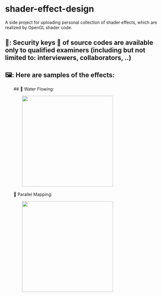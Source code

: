 # shader-effect-design
A side project for uploading personal collection of shader effects, which are realized by OpenGL shader code.

## 🔐: Security keys 🔑 of source codes are available only to qualified examiners (including but not limited to: interviewers, collaborators, ..) 

## 🖼️: Here are samples of the effects:

&emsp;&emsp;## 💠 Water Flowing:
   
&emsp;&emsp;&emsp;&emsp;<img src="Water_Flowing/Water_Flowing.gif" width="300"/>

&emsp;&emsp;💠 Parallel Mapping:
   
&emsp;&emsp;&emsp;&emsp;<img src="Parallel_Mapping/Parallel_Mapping.gif" width="300"/>

